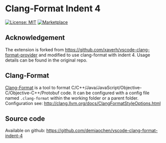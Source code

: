 # Clang-Format Indent 4

[![License: MIT](https://img.shields.io/badge/license-MIT-orange.svg)](https://github.com/xaverh/vscode-clang-format/blob/master/LICENSE) [![Marketplace](https://img.shields.io/badge/marketplace-vscode-blue)](https://marketplace.visualstudio.com/items?itemName=demiaochen.clang-format-indent-4)

## Acknowledgement

The extension is forked from <https://github.com/xaverh/vscode-clang-format-provider> and modified to use clang-format with indent 4. Usage details can be found in the original repo.

## Clang-Format

[Clang-Format](http://clang.llvm.org/docs/ClangFormat.html) is a tool to format C/C++/Java/JavaScript/Objective-C/Objective-C++/Protobuf code. It can be configured with a config file named `.clang-format` within the working folder or a parent folder. Configuration see: <http://clang.llvm.org/docs/ClangFormatStyleOptions.html>

## Source code

Available on github: <https://github.com/demiaochen/vscode-clang-format-indent-4>
